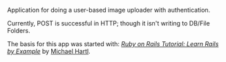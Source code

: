 Application for doing a user-based image uploader with authentication.

Currently, POST is successful in HTTP; though it isn't writing to DB/File Folders.

The basis for this app was started with:
[*Ruby on Rails Tutorial: Learn Rails by Example*](http://railstutorial.org/)
by [Michael Hartl](http://michaelhartl.com/).